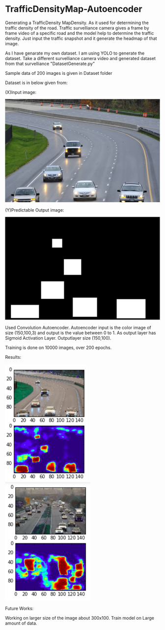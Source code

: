 # TrafficDensityMap-Autoencoder
Generating a TrafficDensity MapDensity. As it used for determining the traffic density of the road. Traffic survelliance camera gives a frame by frame video of a specific road and the model help to determine the traffic density. Just input the traffic snapshot and it generate the headmap of that image.

As I have genarate my own dataset. I am using YOLO to generate the dataset. Take a different survelliance camera video and generated dataset from that survelliance "DatasetGenerate.py"

Sample data of 200 images is given in Dataset folder

Dataset is in below given from:

(X)Input image:

![Screenshot](image1.png)

(Y)Predictable Output image:

![Screenshot](output.png)

Used Convolution Autoencoder. Autoencoder input is the color image of size (150,100,3) and output is the value between 0 to 1. As output layer has Sigmoid Activation Layer. Outputlayer size (150,100).

Training is done on 10000 images, over 200 epochs.

Results:

![Screenshot](Results/result1.png)
![Screenshot](Results/result2.png)

Future Works:

Working on larger size of the image about 300x100. Train model on Large amount of data.